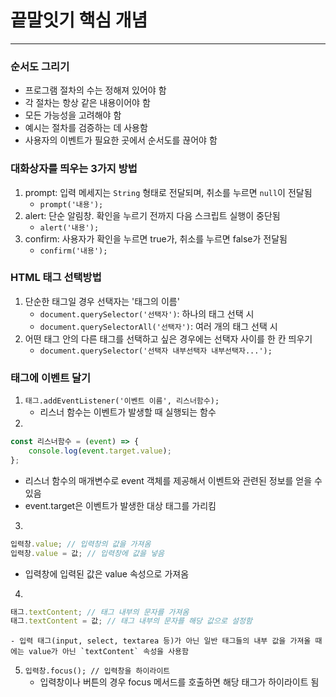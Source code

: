 # 끝말잇기 핵심 개념
---
### 순서도 그리기
- 프로그램 절차의 수는 정해져 있어야 함
- 각 절차는 항상 같은 내용이어야 함
- 모든 가능성을 고려해야 함
- 예시는 절차를 검증하는 데 사용함
- 사용자의 이벤트가 필요한 곳에서 순서도를 끊어야 함

### 대화상자를 띄우는 3가지 방법
1. prompt: 입력 메세지는 `String` 형태로 전달되며, 취소를 누르면 `null`이 전달됨
    - `prompt('내용');`
2. alert: 단순 알림창. 확인을 누르기 전까지 다음 스크립트 실행이 중단됨
    - `alert('내용');`
3. confirm: 사용자가 확인을 누르면 true가, 취소를 누르면 false가 전달됨
    - `confirm('내용');`

### HTML 태그 선택방법
1. 단순한 태그일 경우 선택자는 '태그의 이름'
   - `document.querySelector('선택자')`: 하나의 태그 선택 시
   - `document.querySelectorAll('선택자')`: 여러 개의 태그 선택 시
2. 어떤 태그 안의 다른 태그를 선택하고 싶은 경우에는 선택자 사이를 한 칸 띄우기
   - `document.querySelector('선택자 내부선택자 내부선택자...');`

### 태그에 이벤트 달기
1. `태그.addEventListener('이벤트 이름', 리스너함수);`
    - 리스너 함수는 이벤트가 발생할 때 실행되는 함수
2. 
```js
const 리스너함수 = (event) => {
    console.log(event.target.value);
};
```

   - 리스너 함수의 매개변수로 event 객체를 제공해서 이벤트와 관련된 정보를 얻을 수 있음
   - event.target은 이벤트가 발생한 대상 태그를 가리킴
3. 
```js
입력창.value; // 입력창의 값을 가져옴
입력창.value = 값; // 입력창에 값을 넣음
```

   - 입력창에 입력된 값은 value 속성으로 가져옴

4. 
```js
태그.textContent; // 태그 내부의 문자를 가져옴
태그.textContent = 값; // 태그 내부의 문자를 해당 값으로 설정함
```

    - 입력 태그(input, select, textarea 등)가 아닌 일반 태그들의 내부 값을 가져올 때에는 value가 아닌 `textContent` 속성을 사용함
  
5. `입력창.focus(); // 입력창을 하이라이트`
    - 입력창이나 버튼의 경우 focus 메서드를 호출하면 해당 태그가 하이라이트 됨



